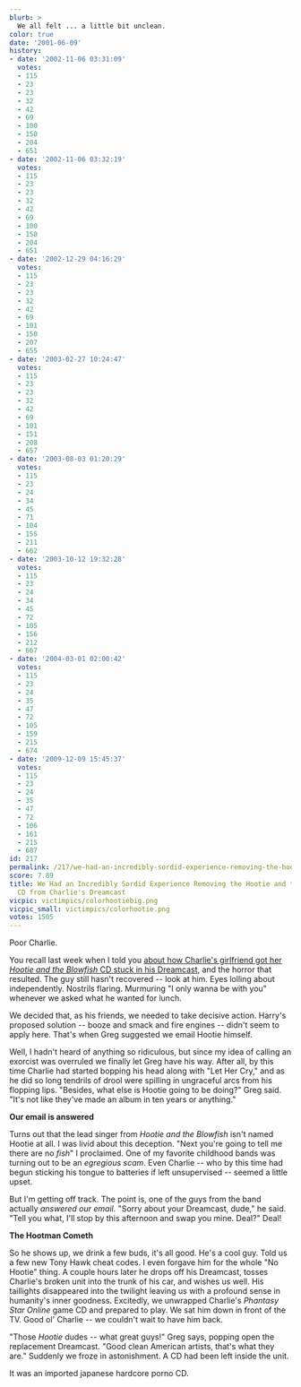```yaml
---
blurb: >
  We all felt ... a little bit unclean.
color: true
date: '2001-06-09'
history:
- date: '2002-11-06 03:31:09'
  votes:
  - 115
  - 23
  - 23
  - 32
  - 42
  - 69
  - 100
  - 150
  - 204
  - 651
- date: '2002-11-06 03:32:19'
  votes:
  - 115
  - 23
  - 23
  - 32
  - 42
  - 69
  - 100
  - 150
  - 204
  - 651
- date: '2002-12-29 04:16:29'
  votes:
  - 115
  - 23
  - 23
  - 32
  - 42
  - 69
  - 101
  - 150
  - 207
  - 655
- date: '2003-02-27 10:24:47'
  votes:
  - 115
  - 23
  - 23
  - 32
  - 42
  - 69
  - 101
  - 151
  - 208
  - 657
- date: '2003-08-03 01:20:29'
  votes:
  - 115
  - 23
  - 24
  - 34
  - 45
  - 71
  - 104
  - 155
  - 211
  - 662
- date: '2003-10-12 19:32:28'
  votes:
  - 115
  - 23
  - 24
  - 34
  - 45
  - 72
  - 105
  - 156
  - 212
  - 667
- date: '2004-03-01 02:00:42'
  votes:
  - 115
  - 23
  - 24
  - 35
  - 47
  - 72
  - 105
  - 159
  - 215
  - 674
- date: '2009-12-09 15:45:37'
  votes:
  - 115
  - 23
  - 24
  - 35
  - 47
  - 72
  - 106
  - 161
  - 215
  - 687
id: 217
permalink: /217/we-had-an-incredibly-sordid-experience-removing-the-hootie-and-the-blowfish-cd-from-charlies-dreamcast/
score: 7.89
title: We Had an Incredibly Sordid Experience Removing the Hootie and the Blowfish
  CD from Charlie's Dreamcast
vicpic: victimpics/colorhootiebig.png
vicpic_small: victimpics/colorhootie.png
votes: 1505
---
```


Poor Charlie.

You recall last week when I told you [about how Charlie's girlfriend got
her *Hootie and the Blowfish* CD stuck in his
Dreamcast](@/victim/207.md), and the horror that resulted. The guy
still hasn't recovered -- look at him. Eyes lolling about independently.
Nostrils flaring. Murmuring "I only wanna be with you" whenever we asked
what he wanted for lunch.

We decided that, as his friends, we needed to take decisive action.
Harry's proposed solution -- booze and smack and fire engines -- didn't
seem to apply here. That's when Greg suggested we email Hootie himself.

Well, I hadn't heard of anything so ridiculous, but since my idea of
calling an exorcist was overruled we finally let Greg have his way.
After all, by this time Charlie had started bopping his head along with
"Let Her Cry," and as he did so long tendrils of drool were spilling in
ungraceful arcs from his flopping lips. "Besides, what else is Hootie
going to be doing?" Greg said. "It's not like they've made an album in
ten years or anything."

**Our email is answered**

Turns out that the lead singer from *Hootie and the Blowfish* isn't
named Hootie at all. I was livid about this deception. "Next you're
going to tell me there are no *fish*" I proclaimed. One of my favorite
childhood bands was turning out to be an *egregious scam*. Even Charlie
-- who by this time had begun sticking his tongue to batteries if left
unsupervised -- seemed a little upset.

But I'm getting off track. The point is, one of the guys from the band
actually *answered our email.* "Sorry about your Dreamcast, dude," he
said. "Tell you what, I'll stop by this afternoon and swap you mine.
Deal?" Deal!

**The Hootman Cometh**

So he shows up, we drink a few buds, it's all good. He's a cool guy.
Told us a few new Tony Hawk cheat codes. I even forgave him for the
whole "No Hootie" thing. A couple hours later he drops off his
Dreamcast, tosses Charlie's broken unit into the trunk of his car, and
wishes us well. His taillights disappeared into the twilight leaving us
with a profound sense in humanity's inner goodness. Excitedly, we
unwrapped Charlie's *Phantasy Star Online* game CD and prepared to play.
We sat him down in front of the TV. Good ol' Charlie -- we couldn't wait
to have him back.

"Those *Hootie* dudes -- what great guys!" Greg says, popping open the
replacement Dreamcast. "Good clean American artists, that's what they
are." Suddenly we froze in astonishment. A CD had been left inside the
unit.

It was an imported japanese hardcore porno CD.